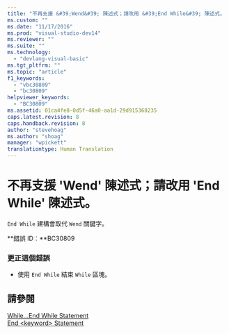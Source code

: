```yaml
---
title: "不再支援 &#39;Wend&#39; 陳述式；請改用 &#39;End While&#39; 陳述式。 | Microsoft Docs"
ms.custom: ""
ms.date: "11/17/2016"
ms.prod: "visual-studio-dev14"
ms.reviewer: ""
ms.suite: ""
ms.technology: 
  - "devlang-visual-basic"
ms.tgt_pltfrm: ""
ms.topic: "article"
f1_keywords: 
  - "vbc30809"
  - "bc30809"
helpviewer_keywords: 
  - "BC30809"
ms.assetid: 01ca4fe8-0d5f-46a0-aa1d-29d915368235
caps.latest.revision: 8
caps.handback.revision: 8
author: "stevehoag"
ms.author: "shoag"
manager: "wpickett"
translationtype: Human Translation
---
```

# 不再支援 &#39;Wend&#39; 陳述式；請改用 &#39;End While&#39; 陳述式。
`End While` 建構會取代 `Wend` 關鍵字。  
  
 **錯誤 ID︰**BC30809  
  
### 更正這個錯誤  
  
-   使用 `End While` 結束 `While` 區塊。  
  
## 請參閱  
 [While...End While Statement](../../visual-basic/language-reference/statements/while-end-while-statement.md)   
 [End \<keyword\> Statement](../../visual-basic/language-reference/statements/end-keyword-statement.md)